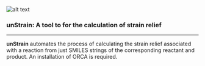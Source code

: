 ![alt text](unStrain/unStrain_logo.png)

### unStrain: A tool to for the calculation of strain relief
***

**unStrain** automates the process of calculating the strain relief associated with a reaction from just SMILES strings of the corresponding
reactant and product. An installation of ORCA is required. 
